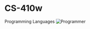 # CS-410w
Programming Languages
![Programmer](https://media.giphy.com/media/13HgwGsXF0aiGY/giphy.gif)
